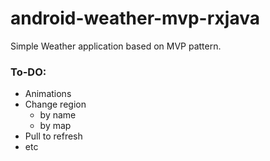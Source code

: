 # android-weather-mvp-rxjava

Simple Weather application based on MVP pattern.

### To-DO:
* Animations
* Change region 
  * by name
  * by map
* Pull to refresh
* etc
